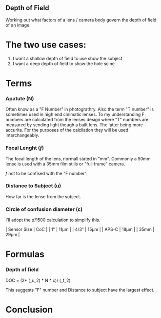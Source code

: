 Depth of Field
---

Working out what factors of a lens / camera body govern the depth of field of an image.

# The two use cases: 

1. I want a shallow depth of field to use show the subject
2. I want a deep depth of field to show the hole scine

# Terms

### Apatute (N)
Often know as a "F Number" in photograthry. Also the term "T number" is sometimes used in high end cinimatic lenses. To my understanding F numbers are calculated from the lenses design where "T" numbers are measured by sending light though a built lens. The latter being more accurite. For the purposes of the calcilation they will be used interchangeably.

### Focal Lenght (_f_)
The focal length of the lens, normall stated in "mm". Commonly a 50mm lense is used with a 35mm film stills or "full frame" camera.

_f_ not to be confised with the "F number".

### Distance to Subject (u)
How far is the lense from the subject. 

### Circle of confusion diameter (c)

I'll adopt the _d_/1500 calculation to simplify this.

| Sensor Size | CoC |
| 1" | 11μm |
| 4/3" | 15μm |
| APS-C | 18μm |
| 35mm | 29μm |

# Formulas

### Depth of field

DOC = (2* (_u_2) * N * c)/ (_f_2)

This suggests "F" number and Distance to subject have the largest effect.

# Conclusion

